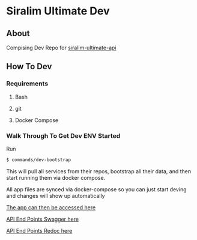 # Siralim Ultimate Dev

## About

Compising Dev Repo for [siralim-ultimate-api](https://github.com/rovermicrover/siralim-ultimate-api)

## How To Dev

### Requirements

1. Bash

2. git

3. Docker Compose

### Walk Through To Get Dev ENV Started

Run

```bash
$ commands/dev-bootstrap
```

This will pull all services from their repos, bootstrap all their data, and then start running them via docker compose.

All app files are synced via docker-compose so you can just start deving and changes will show up automatically

[The app can then be accessed here](http://localhost/api/)

[API End Points Swagger here](http://localhost/api/docs)

[API End Points Redoc here](http://localhost/api/redoc)